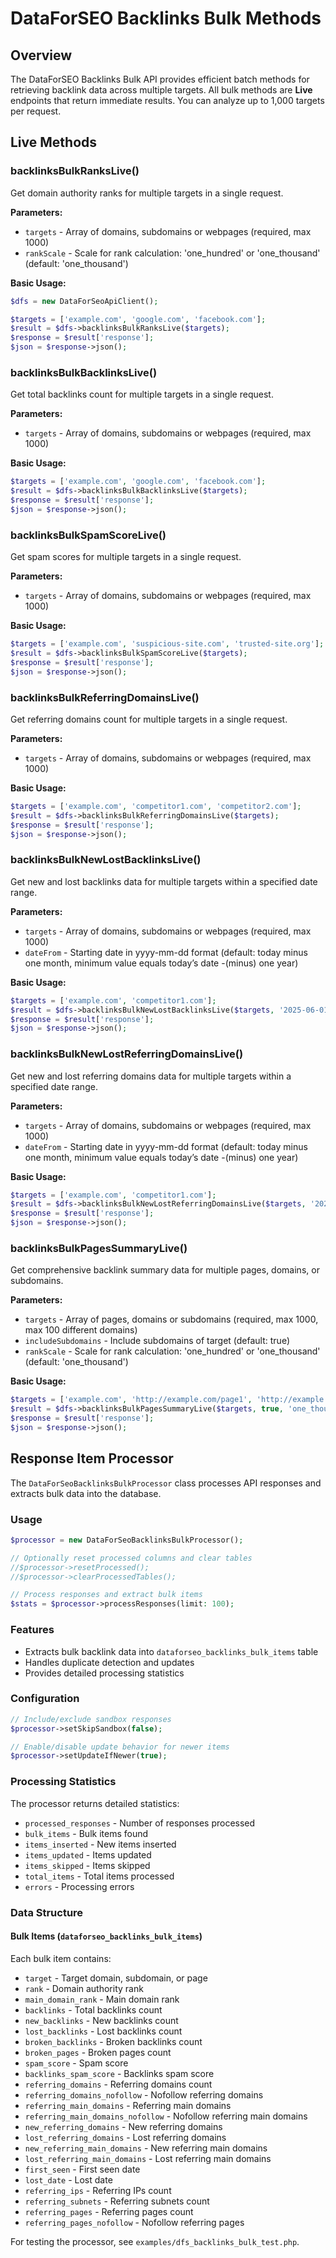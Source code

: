 # DataForSEO Backlinks Bulk Methods

## Overview

The DataForSEO Backlinks Bulk API provides efficient batch methods for retrieving backlink data across multiple targets. All bulk methods are **Live** endpoints that return immediate results. You can analyze up to 1,000 targets per request.

## Live Methods

### backlinksBulkRanksLive()

Get domain authority ranks for multiple targets in a single request.

**Parameters:**
- `targets` - Array of domains, subdomains or webpages (required, max 1000)
- `rankScale` - Scale for rank calculation: 'one_hundred' or 'one_thousand' (default: 'one_thousand')

**Basic Usage:**
```php
$dfs = new DataForSeoApiClient();

$targets = ['example.com', 'google.com', 'facebook.com'];
$result = $dfs->backlinksBulkRanksLive($targets);
$response = $result['response'];
$json = $response->json();
```

### backlinksBulkBacklinksLive()

Get total backlinks count for multiple targets in a single request.

**Parameters:**
- `targets` - Array of domains, subdomains or webpages (required, max 1000)

**Basic Usage:**
```php
$targets = ['example.com', 'google.com', 'facebook.com'];
$result = $dfs->backlinksBulkBacklinksLive($targets);
$response = $result['response'];
$json = $response->json();
```

### backlinksBulkSpamScoreLive()

Get spam scores for multiple targets in a single request.

**Parameters:**
- `targets` - Array of domains, subdomains or webpages (required, max 1000)

**Basic Usage:**
```php
$targets = ['example.com', 'suspicious-site.com', 'trusted-site.org'];
$result = $dfs->backlinksBulkSpamScoreLive($targets);
$response = $result['response'];
$json = $response->json();
```

### backlinksBulkReferringDomainsLive()

Get referring domains count for multiple targets in a single request.

**Parameters:**
- `targets` - Array of domains, subdomains or webpages (required, max 1000)

**Basic Usage:**
```php
$targets = ['example.com', 'competitor1.com', 'competitor2.com'];
$result = $dfs->backlinksBulkReferringDomainsLive($targets);
$response = $result['response'];
$json = $response->json();
```

### backlinksBulkNewLostBacklinksLive()

Get new and lost backlinks data for multiple targets within a specified date range.

**Parameters:**
- `targets` - Array of domains, subdomains or webpages (required, max 1000)
- `dateFrom` - Starting date in yyyy-mm-dd format (default: today minus one month, minimum value equals today’s date -(minus) one year)

**Basic Usage:**
```php
$targets = ['example.com', 'competitor1.com'];
$result = $dfs->backlinksBulkNewLostBacklinksLive($targets, '2025-06-01');
$response = $result['response'];
$json = $response->json();
```

### backlinksBulkNewLostReferringDomainsLive()

Get new and lost referring domains data for multiple targets within a specified date range.

**Parameters:**
- `targets` - Array of domains, subdomains or webpages (required, max 1000)
- `dateFrom` - Starting date in yyyy-mm-dd format (default: today minus one month, minimum value equals today’s date -(minus) one year)

**Basic Usage:**
```php
$targets = ['example.com', 'competitor1.com'];
$result = $dfs->backlinksBulkNewLostReferringDomainsLive($targets, '2025-06-01');
$response = $result['response'];
$json = $response->json();
```

### backlinksBulkPagesSummaryLive()

Get comprehensive backlink summary data for multiple pages, domains, or subdomains.

**Parameters:**
- `targets` - Array of pages, domains or subdomains (required, max 1000, max 100 different domains)
- `includeSubdomains` - Include subdomains of target (default: true)
- `rankScale` - Scale for rank calculation: 'one_hundred' or 'one_thousand' (default: 'one_thousand')

**Basic Usage:**
```php
$targets = ['example.com', 'http://example.com/page1', 'http://example.com/page2'];
$result = $dfs->backlinksBulkPagesSummaryLive($targets, true, 'one_thousand');
$response = $result['response'];
$json = $response->json();
```

## Response Item Processor

The `DataForSeoBacklinksBulkProcessor` class processes API responses and extracts bulk data into the database.

### Usage

```php
$processor = new DataForSeoBacklinksBulkProcessor();

// Optionally reset processed columns and clear tables
//$processor->resetProcessed();
//$processor->clearProcessedTables();

// Process responses and extract bulk items
$stats = $processor->processResponses(limit: 100);
```

### Features

- Extracts bulk backlink data into `dataforseo_backlinks_bulk_items` table
- Handles duplicate detection and updates
- Provides detailed processing statistics

### Configuration

```php
// Include/exclude sandbox responses
$processor->setSkipSandbox(false);

// Enable/disable update behavior for newer items
$processor->setUpdateIfNewer(true);
```

### Processing Statistics

The processor returns detailed statistics:
- `processed_responses` - Number of responses processed
- `bulk_items` - Bulk items found
- `items_inserted` - New items inserted
- `items_updated` - Items updated
- `items_skipped` - Items skipped
- `total_items` - Total items processed
- `errors` - Processing errors

### Data Structure

#### Bulk Items (`dataforseo_backlinks_bulk_items`)

Each bulk item contains:
- `target` - Target domain, subdomain, or page
- `rank` - Domain authority rank
- `main_domain_rank` - Main domain rank
- `backlinks` - Total backlinks count
- `new_backlinks` - New backlinks count
- `lost_backlinks` - Lost backlinks count
- `broken_backlinks` - Broken backlinks count
- `broken_pages` - Broken pages count
- `spam_score` - Spam score
- `backlinks_spam_score` - Backlinks spam score
- `referring_domains` - Referring domains count
- `referring_domains_nofollow` - Nofollow referring domains
- `referring_main_domains` - Referring main domains
- `referring_main_domains_nofollow` - Nofollow referring main domains
- `new_referring_domains` - New referring domains
- `lost_referring_domains` - Lost referring domains
- `new_referring_main_domains` - New referring main domains
- `lost_referring_main_domains` - Lost referring main domains
- `first_seen` - First seen date
- `lost_date` - Lost date
- `referring_ips` - Referring IPs count
- `referring_subnets` - Referring subnets count
- `referring_pages` - Referring pages count
- `referring_pages_nofollow` - Nofollow referring pages

For testing the processor, see `examples/dfs_backlinks_bulk_test.php`.